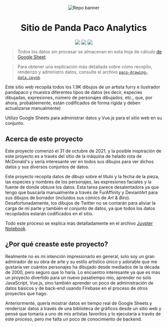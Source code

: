 <p align="center">
  <img src="https://github.com/skepfusky/pandapaco-art-statistics/blob/main/project-banner-new.png?raw=true" alt="Repo banner">
</p>
<h1 align="center">Sitio de Panda Paco Analytics</h1>
<p align="center">
  <img src="https://img.shields.io/github/commit-activity/m/skepfusky/pandapaco-art-statistics?color=darkgreen&label=commits%2Fmonth&style=flat-square" align="center">
  <img src="https://img.shields.io/github/last-commit/skepfusky/pandapaco-art-statistics?style=flat-square" align="center">
  <img src="https://img.shields.io/github/license/skepfusky/pandapaco-art-statistics?label=licencia&style=flat-square" align="center">
</p>

> Todos los datos sin procesar se almacenan en esta hoja de cálculo [de Google Sheet][sheet].

> Para obtener una explicación más detallada sobre cómo recopilo, renderizo y administro
datos, consulte el archivo [`paco-drawing-data.ipynb`][notebook].

Este sitio web recopila todos los 1.9K dibujos de un artista furry e ilustrador pandapaco
y muestra diferentes tipos de datos (es decir, especies dibujadas, expresiones, número
de personajes dibujados, etc., que, por ahora, probablemente, están codificados de forma
rígida y deben  actualizarse manualmente)

Utilizo Google Sheets para administrar datos y Vue.js para el sitio web en su conjunto.
## Acerca de este proyecto

Este proyecto comenzó el 31 de octubre de 2021, y la posible inspiración de este proyecto
es a través del sitio de la máquina de helado rota de McDonald's y sería interesante ver
en todos sus dibujos para ver dichos datos y sus diversos conjuntos de datos.

Este proyecto recopila datos de dibujo sobre el título y la fecha de la pieza, las
especies y nombres de los personajes, las expresiones faciales y la fuente de donde
obtuve los datos.  Esta tarea parece desalentadora ya que tengo que buscarla
manualmente a través de FurAffinity y DeviantArt para sus dibujos de borrador (incluidos
sus cómics de *Art & Biro*).  Desafortunadamente, los dibujos de Twitter no se contarán
para aliviar la carga de mi parte y también el conjunto de datos, ya que todos los datos
recopilados estarán codificados en el sitio.

Todo este proceso se explica más detalladamente en el archivo
[Juypter Notebook][notebook].

## ¿Por qué creaste este proyecto?

Realmente no es mi intención impresionarlo en general, solo soy un gran admirador de su
obra de arte y su estilo artístico único y adorable que me gustaría ver cuántos
personajes ha dibujado desde mediados de la década de 2000, pero seguro que lo haría.
Lo encuentro interesante ya que es más un proyecto divertido para un nuevo pasatiempo mío,
aprender no solo JavaScript, Vue.js, sino también aprender un poco de administración de
datos básicos y de back-end usando Firebase en el proceso de otros proyectos que hago.

Anteriormente, quería mostrar datos en tiempo real de Google Sheets y renderizar datos
a través de una biblioteca de gráficos desde un sitio web y pensé que tomaría a uno de
mis artistas favoritos y lo ejecutaría a través de este proceso, pero me falta un poco
de conocimiento de backend.

[notebook]: https://github.com/skepfusky/pandapaco-art-statistics/blob/main/paco-drawing-data.ipynb
[sheet]: https://docs.google.com/spreadsheets/d/1fpNL-qbfZ53H-6WdqEB2X9rwn9QmM1porJqKgBC7rPk/edit?usp=sharing